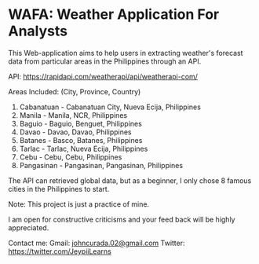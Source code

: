# WAFA: Weather Application For Analysts

This Web-application aims to help users in extracting weather's forecast data from particular areas in the Philippines through an API.

API: https://rapidapi.com/weatherapi/api/weatherapi-com/

Areas Included: (City, Province, Country)
1. Cabanatuan - Cabanatuan City, Nueva Ecija, Philippines
2. Manila - Manila, NCR, Philippines
3. Baguio - Baguio, Benguet, Philippines
4. Davao - Davao, Davao, Philippines
5. Batanes - Basco, Batanes, Philippines
6. Tarlac - Tarlac, Nueva Ecija, Philippines
7. Cebu - Cebu, Cebu, Philippines
8. Pangasinan - Pangasinan, Pangasinan, Philippines

The API can retrieved global data, but as a beginner, I only chose 8 famous cities in the Philippines to start.

Note:
This project is just a practice of mine. 

I am open for constructive criticisms and your feed back will be highly appreciated.

Contact me:
Gmail: johncurada.02@gmail.com
Twitter: https://twitter.com/JeypiiLearns


